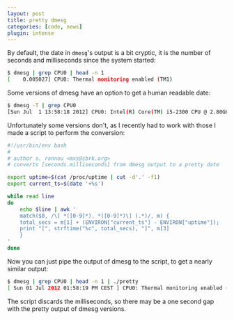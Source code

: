 ```yaml
---
layout: post
title: pretty dmesg
categories: [code, news]
plugin: intense
---
```


By default, the date in `dmesg`'s output is a bit cryptic, it is
the number of seconds and milliseconds since the system started:

```bash
$ dmesg | grep CPU0 | head -n 1
[    0.005027] CPU0: Thermal monitoring enabled (TM1)
```

Some versions of dmesg have an option to get a human readable
date:

```bash
$ dmesg -T | grep CPU0
[Sun Jul  1 13:58:18 2012] CPU0: Intel(R) Core(TM) i5-2300 CPU @ 2.80GHz stepping 07
```

Unfortunately some versions don't, as I recently had to work with
those I made a script to perform the conversion:

```bash
#!/usr/bin/env bash
#
# author s. rannou <mxs@sbrk.org>
# converts [seconds.milliseconds] from dmesg output to a pretty date

export uptime=$(cat /proc/uptime | cut -d'.' -f1)
export current_ts=$(date '+%s')

while read line
do
    echo $line | awk '
    match($0, /\[ *([0-9]*). *([0-9]*)\] (.*)/, m) {
	total_secs = m[1] + (ENVIRON["current_ts"] - ENVIRON["uptime"]);
	print "[", strftime("%c", total_secs), "]", m[3]
    }
'
done
```

Now you can just pipe the output of dmesg to the script, to get a
nearly similar output:

```bash
$ dmesg | grep CPU0 | head -n 1 | ./pretty 
[ Sun 01 Jul 2012 01:58:19 PM CEST ] CPU0: Thermal monitoring enabled (TM1)
```

The script discards the milliseconds, so there may be a one second gap
with the pretty output of dmesg versions.
